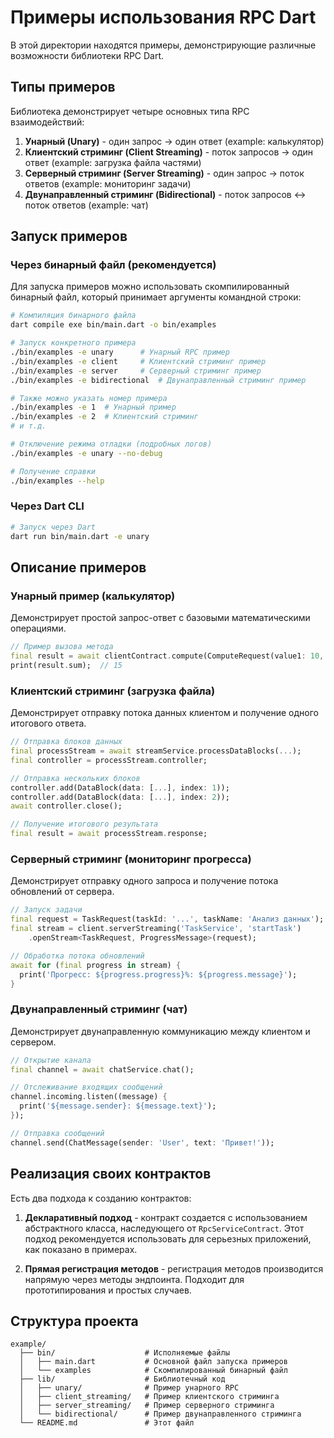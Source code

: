 # Примеры использования RPC Dart

В этой директории находятся примеры, демонстрирующие различные возможности библиотеки RPC Dart.

## Типы примеров

Библиотека демонстрирует четыре основных типа RPC взаимодействий:

1. **Унарный (Unary)** - один запрос → один ответ (example: калькулятор)
2. **Клиентский стриминг (Client Streaming)** - поток запросов → один ответ (example: загрузка файла частями)
3. **Серверный стриминг (Server Streaming)** - один запрос → поток ответов (example: мониторинг задачи)
4. **Двунаправленный стриминг (Bidirectional)** - поток запросов ↔ поток ответов (example: чат)

## Запуск примеров

### Через бинарный файл (рекомендуется)

Для запуска примеров можно использовать скомпилированный бинарный файл, который принимает аргументы командной строки:

```bash
# Компиляция бинарного файла
dart compile exe bin/main.dart -o bin/examples

# Запуск конкретного примера
./bin/examples -e unary      # Унарный RPC пример
./bin/examples -e client     # Клиентский стриминг пример
./bin/examples -e server     # Серверный стриминг пример
./bin/examples -e bidirectional  # Двунаправленный стриминг пример

# Также можно указать номер примера
./bin/examples -e 1  # Унарный пример
./bin/examples -e 2  # Клиентский стриминг
# и т.д.

# Отключение режима отладки (подробных логов)
./bin/examples -e unary --no-debug

# Получение справки
./bin/examples --help
```

### Через Dart CLI

```bash
# Запуск через Dart
dart run bin/main.dart -e unary
```

## Описание примеров

### Унарный пример (калькулятор)

Демонстрирует простой запрос-ответ с базовыми математическими операциями.

```dart
// Пример вызова метода
final result = await clientContract.compute(ComputeRequest(value1: 10, value2: 5));
print(result.sum);  // 15
```

### Клиентский стриминг (загрузка файла)

Демонстрирует отправку потока данных клиентом и получение одного итогового ответа.

```dart
// Отправка блоков данных
final processStream = await streamService.processDataBlocks(...);
final controller = processStream.controller;

// Отправка нескольких блоков
controller.add(DataBlock(data: [...], index: 1));
controller.add(DataBlock(data: [...], index: 2));
await controller.close();

// Получение итогового результата
final result = await processStream.response;
```

### Серверный стриминг (мониторинг прогресса)

Демонстрирует отправку одного запроса и получение потока обновлений от сервера.

```dart
// Запуск задачи
final request = TaskRequest(taskId: '...', taskName: 'Анализ данных');
final stream = client.serverStreaming('TaskService', 'startTask')
    .openStream<TaskRequest, ProgressMessage>(request);

// Обработка потока обновлений
await for (final progress in stream) {
  print('Прогресс: ${progress.progress}%: ${progress.message}');
}
```

### Двунаправленный стриминг (чат)

Демонстрирует двунаправленную коммуникацию между клиентом и сервером.

```dart
// Открытие канала
final channel = await chatService.chat();

// Отслеживание входящих сообщений
channel.incoming.listen((message) {
  print('${message.sender}: ${message.text}');
});

// Отправка сообщений
channel.send(ChatMessage(sender: 'User', text: 'Привет!'));
```

## Реализация своих контрактов

Есть два подхода к созданию контрактов:

1. **Декларативный подход** - контракт создается с использованием абстрактного класса, наследующего от `RpcServiceContract`. Этот подход рекомендуется использовать для серьезных приложений, как показано в примерах.

2. **Прямая регистрация методов** - регистрация методов производится напрямую через методы эндпоинта. Подходит для прототипирования и простых случаев.

## Структура проекта

```
example/
  ├── bin/                    # Исполняемые файлы
  │   ├── main.dart           # Основной файл запуска примеров
  │   └── examples            # Скомпилированный бинарный файл
  ├── lib/                    # Библиотечный код
  │   ├── unary/              # Пример унарного RPC
  │   ├── client_streaming/   # Пример клиентского стриминга
  │   ├── server_streaming/   # Пример серверного стриминга
  │   └── bidirectional/      # Пример двунаправленного стриминга
  └── README.md               # Этот файл
``` 
